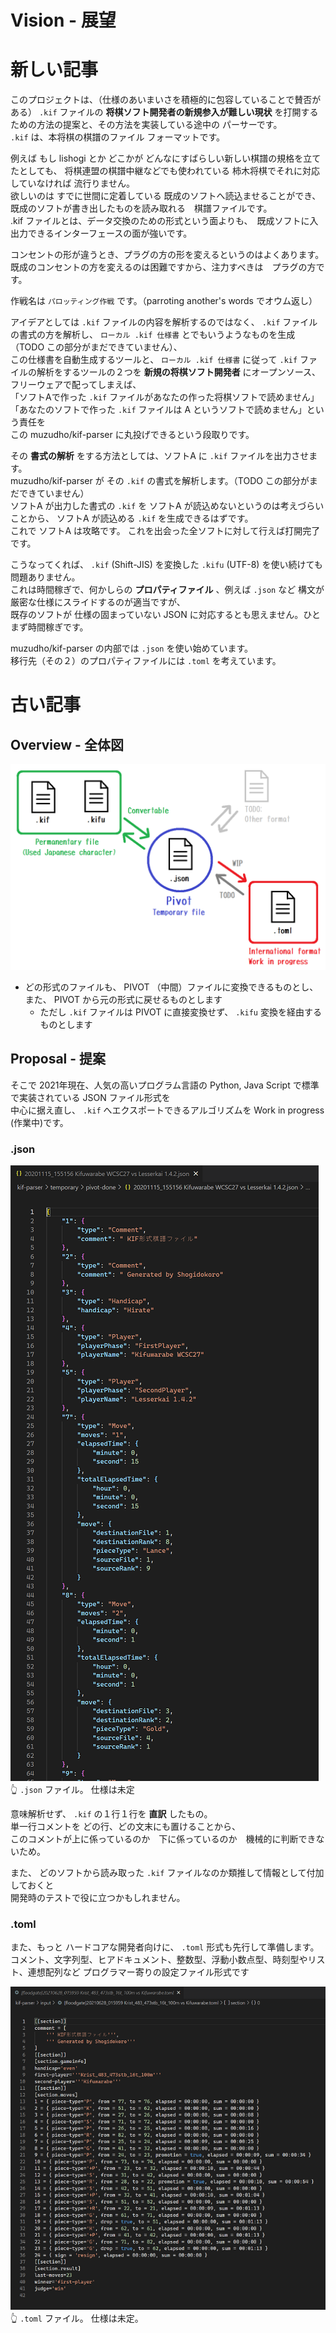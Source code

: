 # Vision - 展望

# 新しい記事

このプロジェクトは、（仕様のあいまいさを積極的に包容していることで賛否がある） `.kif` ファイルの **将棋ソフト開発者の新規参入が難しい現状** を打開するための方法の提案と、その方法を実装している途中の パーサーです。  
`.kif` は、本将棋の棋譜のファイル フォーマットです。  

例えば もし lishogi とか どこかが どんなにすばらしい新しい棋譜の規格を立てたとしても、 将棋連盟の棋譜中継などでも使われている 柿木将棋でそれに対応していなければ 流行りません。  
欲しいのは すでに世間に定着している 既成のソフトへ読込ませることができ、既成のソフトが書き出したものを読み取れる　棋譜ファイルです。  
.kif ファイルとは、データ交換のための形式という面よりも、　既成ソフトに入出力できるインターフェースの面が強いです。  

コンセントの形が違うとき、プラグの方の形を変えるというのはよくあります。  
既成のコンセントの方を変えるのは困難ですから、注力すべきは　プラグの方です。  

作戦名は `パロッティング作戦` です。（parroting another's words でオウム返し）  

アイデアとしては `.kif` ファイルの内容を解析するのではなく、 `.kif` ファイルの書式の方を解析し、 `ローカル .kif 仕様書` とでもいうようなものを生成（TODO この部分がまだできていません）、  
この仕様書を自動生成するツールと、 `ローカル .kif 仕様書` に従って `.kif` ファイルの解析をするツールの２つを **新規の将棋ソフト開発者** にオープンソース、フリーウェアで配ってしまえば、  
「ソフトAで作った `.kif` ファイルがあなたの作った将棋ソフトで読めません」「あなたのソフトで作った `.kif` ファイルは A というソフトで読めません」という責任を  
この muzudho/kif-parser に丸投げできるという段取りです。  

その **書式の解析** をする方法としては、ソフトA に `.kif` ファイルを出力させます。  
muzudho/kif-parser が その `.kif` の書式を解析します。（TODO この部分がまだできていません）  
ソフトA が出力した書式の `.kif` を ソフトA が読込めないというのは考えづらいことから、 ソフトA が読込める `.kif` を生成できるはずです。  
これで ソフトA は攻略です。 これを出会った全ソフトに対して行えば打開完了です。  

こうなってくれば、 `.kif` (Shift-JIS) を変換した `.kifu` (UTF-8) を使い続けても問題ありません。  
これは時間稼ぎで、何かしらの **プロパティファイル** 、例えば `.json` など 構文が厳密な仕様にスライドするのが適当ですが、  
既存のソフトが 仕様の固まっていない JSON に対応するとも思えません。ひとまず時間稼ぎです。  

muzudho/kif-parser の内部では `.json` を使い始めています。  
移行先（その２）のプロパティファイルには `.toml` を考えています。  

# 古い記事
## Overview - 全体図

![20211001shogi2.png](../docs/img/20211001shogi2.png)  

* どの形式のファイルも、 PIVOT （中間）ファイルに変換できるものとし、また、 PIVOT から元の形式に戻せるものとします
  * ただし `.kif` ファイルは PIVOT に直接変換せず、 `.kifu` 変換を経由するものとします

## Proposal - 提案

そこで 2021年現在、人気の高いプログラム言語の Python, Java Script で標準で実装されている JSON ファイル形式を  
中心に据え直し、 `.kif` へエクスポートできるアルゴリズムを Work in progress (作業中)です。  

### .json

![20211002shogi3-50per.png](../docs/img/20211002shogi3-50per.png)  
👆 `.json` ファイル。 仕様は未定

意味解析せず、 `.kif` の１行１行を **直訳** したもの。  
単一行コメントを どの行、どの文末にも置けることから、  
このコメントが上に係っているのか　下に係っているのか　機械的に判断できないため。  

また、 どのソフトから読み取った `.kif` ファイルなのか類推して情報として付加しておくと  
開発時のテストで役に立つかもしれません。  

### .toml

また、もっと ハードコアな開発者向けに、 `.toml` 形式も先行して準備します。  
コメント、文字列型、ヒアドキュメント、整数型、浮動小数点型、時刻型やリスト、連想配列など プログラマー寄りの設定ファイル形式です  

![20211002shogi4-per.png](../docs/img/20211002shogi4-per.png)  
👆 `.toml` ファイル。 仕様は未定。  
